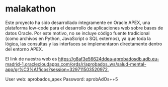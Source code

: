 # malakathon
Este proyecto ha sido desarrollado íntegramente en Oracle APEX, una plataforma low-code para el desarrollo de aplicaciones web sobre bases de datos Oracle.
Por este motivo, no se incluye código fuente tradicional (como archivos en Python, JavaScript o SQL externos), ya que toda la lógica, las consultas y las interfaces se implementaron directamente dentro del entorno APEX.

El link de nuestra web es https://g8af3e56624ddea-aprobadosdb.adb.eu-madrid-1.oraclecloudapps.com/ords/r/aprobados_ws/salud-mental-app/gr%C3%A1ficos?session=329711503520972,

User web: aprobados_apex
Password: aprobAdOs++5
